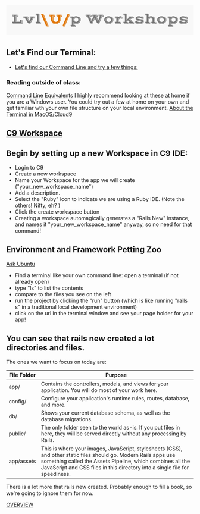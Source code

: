 ![logo](https://github.com/AlliVaughn/lvlup_curriculum/raw/master/images/logo.png)
=================================

## Let's Find our Terminal: 
* [Let's find our Command Line and try a few things:](http://docs.railsbridge.org/learn-to-code/the_command_line)
### Reading outside of class: 
[Command Line Equivalents](http://www.lemoda.net/windows/windows2unix/windows2unix.html) 
I highly recommend looking at these at home if you are a Windows user. You could try out a few at home on your own and get familiar wth your own file structure on your  local environment. 
[About the Terminal in MacOS/Cloud9](https://www3.ntu.edu.sg/home/ehchua/programming/howto/Unix_SurvivalGuide.html)
## [C9 Workspace](http://docs.railsbridge.org/intro-to-rails/getting_started)

## Begin by setting up a new Workspace in C9 IDE: 
* Login to C9
* Create a new workspace 
* Name your Workspace for the app we will create ("your_new_workspace_name")
* Add a description.
* Select the "Ruby" icon to indicate we are using a Ruby IDE. (Note the others! Nifty, eh? ) 
* Click the create workspace button 
* Creating a workspace automagically generates a "Rails New" instance, and names it "your_new_workspace_name" anyway, so no need for that command!

## Environment and Framework Petting Zoo
[Ask Ubuntu](http://askubuntu.com/questions/506510/what-is-the-difference-between-terminal-console-shell-and-command-line)
 
* Find a terminal like your own command line: open a terminal (if not already open)
* type "ls" to list the contents
* compare to the files you see on the left
* run the project by clicking the "run" button (which is like running "rails s" in a traditional local development environment) 
* click on the url in the terminal window and see your page holder for your app!

## You can see that rails new created a lot directories and files.
The ones we want to focus on today are:

|File Folder    | Purpose                 |
|---------------|-------------------------|
|app/    |Contains the controllers, models, and views for your application. You will do most of your work here.|
|config/ |Configure your application's runtime rules, routes, database, and more.|
|db/     |Shows your current database schema, as well as the database migrations.|
|public/ |The only folder seen to the world as-is. If you put files in here, they will be served directly without any processing by Rails.|
|app/assets|This is where your images, JavaScript, stylesheets (CSS), and other static files should go. Modern Rails apps use something called the Assets Pipeline, which combines all the JavaScript and CSS files in this directory into a single file for speediness.|

There is a lot more that rails new created. Probably enough to fill a book, so we're going to ignore them for now.

[OVERVIEW](overview.md)